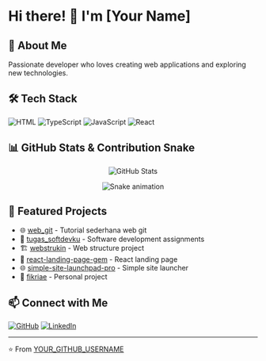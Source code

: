 # Hi there! 👋 I'm [Your Name]

## 🚀 About Me
Passionate developer who loves creating web applications and exploring new technologies.

## 🛠️ Tech Stack
![HTML](https://img.shields.io/badge/-HTML-E34F26?style=flat-square&logo=html5&logoColor=white)
![TypeScript](https://img.shields.io/badge/-TypeScript-3178C6?style=flat-square&logo=typescript&logoColor=white)
![JavaScript](https://img.shields.io/badge/-JavaScript-F7DF1E?style=flat-square&logo=javascript&logoColor=black)
![React](https://img.shields.io/badge/-React-61DAFB?style=flat-square&logo=react&logoColor=black)

## 📊 GitHub Stats & Contribution Snake

<div align="center">
  
![GitHub Stats](https://github-readme-stats.vercel.app/api?username=YOUR_GITHUB_USERNAME&show_icons=true&theme=dark&hide_border=true)

![Snake animation](https://raw.githubusercontent.com/YOUR_GITHUB_USERNAME/YOUR_GITHUB_USERNAME/output/github-contribution-grid-snake-dark.svg)

</div>

## 📂 Featured Projects
- 🌐 [web_git](https://github.com/YOUR_GITHUB_USERNAME/web_git) - Tutorial sederhana web git
- 💼 [tugas_softdevku](https://github.com/YOUR_GITHUB_USERNAME/tugas_softdevku) - Software development assignments
- 🏗️ [webstrukin](https://github.com/YOUR_GITHUB_USERNAME/webstrukin) - Web structure project
- 🚀 [react-landing-page-gem](https://github.com/YOUR_GITHUB_USERNAME/react-landing-page-gem) - React landing page
- 🌐 [simple-site-launchpad-pro](https://github.com/YOUR_GITHUB_USERNAME/simple-site-launchpad-pro) - Simple site launcher
- 📝 [fikriae](https://github.com/YOUR_GITHUB_USERNAME/fikriae) - Personal project

## 📫 Connect with Me
[![GitHub](https://img.shields.io/badge/-GitHub-181717?style=flat-square&logo=github)](https://github.com/YOUR_GITHUB_USERNAME)
[![LinkedIn](https://img.shields.io/badge/-LinkedIn-0A66C2?style=flat-square&logo=linkedin)](https://linkedin.com/in/YOUR_LINKEDIN)

---

⭐️ From [YOUR_GITHUB_USERNAME](https://github.com/YOUR_GITHUB_USERNAME)
